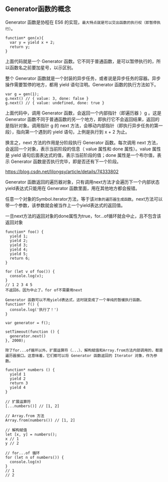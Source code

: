 ## Generator函数的概念
Generator 函数是协程在 ES6 的实现，`最大特点就是可以交出函数的执行权（即暂停执行）`。
```
function* gen(x){
  var y = yield x + 2;
  return y;
}
```
上面代码就是一个 Generator 函数。它不同于普通函数，是可以暂停执行的，所以函数名之前要加星号，以示区别。

整个 Generator 函数就是一个封装的异步任务，或者说是异步任务的容器。异步操作需要暂停的地方，都用 yield 语句注明。Generator 函数的执行方法如下。
```
var g = gen(1);
g.next() // { value: 3, done: false }
g.next() // { value: undefined, done: true }
```
上面代码中，调用 Generator 函数，会返回一个内部指针（即遍历器 ）g 。这是 Generator 函数不同于普通函数的另一个地方，即执行它不会返回结果，返回的是指针对象。调用指针 g 的 next 方法，会移动内部指针（即执行异步任务的第一段），指向第一个遇到的 yield 语句，上例是执行到 x + 2 为止。

换言之，next 方法的作用是分阶段执行 Generator 函数。每次调用 next 方法，会返回一个对象，表示当前阶段的信息（ value 属性和 done 属性）。value 属性是 yield 语句后面表达式的值，表示当前阶段的值；done 属性是一个布尔值，表示 Generator 函数是否执行完毕，即是否还有下一个阶段。

https://blog.csdn.net/lilongsy/article/details/74333802

Generator 函数返回的遍历器对象，只有调用next方法才会遍历下一个内部状态
yield表达式只能用在 Generator 函数里面，用在其他地方都会报错。

任意一个对象的Symbol.iterator方法，等于该`对象的遍历器生成函数`。next方法可以带一个参数，该参数就会被当作上一个yield表达式的返回值。

一旦next方法的返回对象的done属性为true，for...of循环就会中止，且不包含该返回对象

```
function* foo() {
  yield 1;
  yield 2;
  yield 3;
  yield 4;
  yield 5;
  return 6;
}

for (let v of foo()) {
  console.log(v);
}
// 1 2 3 4 5
不返回6，因为中止了。for of不需要用next
```


```
Generator 函数可以不用yield表达式，这时就变成了一个单纯的暂缓执行函数。
function* f() {
  console.log('执行了！')
}

var generator = f();

setTimeout(function () {
  generator.next()
}, 2000);
```


`除了for...of循环以外，扩展运算符（...）、解构赋值和Array.from方法内部调用的，都是遍历器接口。这意味着，它们都可以将 Generator 函数返回的 Iterator 对象，作为参数。`
```
function* numbers () {
  yield 1
  yield 2
  return 3
  yield 4
}

// 扩展运算符
[...numbers()] // [1, 2]

// Array.from 方法
Array.from(numbers()) // [1, 2]

// 解构赋值
let [x, y] = numbers();
x // 1
y // 2

// for...of 循环
for (let n of numbers()) {
  console.log(n)
}
// 1
// 2
```